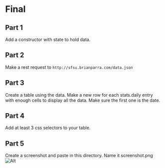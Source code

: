 # Final

## Part 1
Add a constructor with state to hold data.
## Part 2
Make a rest request to `http://sfsu.brianparra.com/data.json`  
## Part 3
Create a table using the data.
Make a new row for each stats.daily entry with enough cells to display all the data. Make sure the first one is the date.
## Part 4
Add at least 3 css selectors to your table.
## Part 5
Create a screenshot and paste in this directory. Name it screenshot.png
![Alt](./screenshot.png)